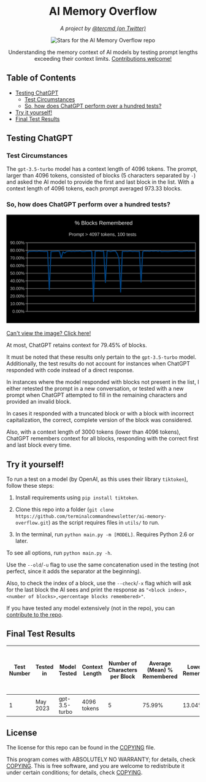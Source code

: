 <div align="center">

  # AI Memory Overflow
  <i>A project by [@tercmd (on Twitter)](https://twitter.com/tercmd)</i>

  ![Stars for the AI Memory Overflow repo](https://img.shields.io/github/stars/terminalcommandnewsletter/ai-memory-overflow?style=for-the-badge&logo=github)
  
  Understanding the memory context of AI models by testing prompt lengths exceeding their context limits. [Contributions welcome!](./CONTRIBUTING.md)

</div>

## Table of Contents
- [Testing ChatGPT](#testing-chatgpt)
  - [Test Circumstances](#test-circumstances)
  - [So, how does ChatGPT perform over a hundred tests?](#so-how-does-chatgpt-perform-over-a-hundred-tests)
- [Try it yourself!](#try-it-yourself)
- [Final Test Results](#final-test-results)

## Testing ChatGPT
### Test Circumstances
The `gpt-3.5-turbo` model has a context length of 4096 tokens. The prompt, larger than 4096 tokens, consisted of blocks (5 characters separated by `-`) and asked the AI model to provide the first and last block in the list. With a context length of 4096 tokens, each prompt averaged 973.33 blocks.

### So, how does ChatGPT perform over a hundred tests?

![A line graph titled "% Blocks Remembered" with the subtitle "Prompt > 4097 tokens, 100 tests." The graph shows the percentage of blocks remembered by the ChatGPT model over 100 tests. The line hovers around 78%-79% with occasional dips below 50% and one drop below 20%.](img/gpt-3.5-turbo_memory_4096_tokens.svg)

[Can't view the image? Click here!](./img/gpt-3.5-turbo_memory_4096_tokens.png)

At most, ChatGPT retains context for 79.45% of blocks.

It must be noted that these results only pertain to the `gpt-3.5-turbo` model. Additionally, the test results do not account for instances when ChatGPT responded with code instead of a direct response.

In instances where the model responded with blocks not present in the list, I either retested the prompt in a new conversation, or tested with a new prompt when ChatGPT attempted to fill in the remaining characters and provided an invalid block.

In cases it responded with a truncated block or with a block with incorrect capitalization, the correct, complete version of the block was considered.

Also, with a context length of 3000 tokens (lower than 4096 tokens), ChatGPT remembers context for all blocks, responding with the correct first and last block every time.

## Try it yourself!
To run a test on a model (by OpenAI, as this uses their library `tiktoken`), follow these steps:

1. Install requirements using `pip install tiktoken`.

2. Clone this repo into a folder (`git clone https://github.com/terminalcommandnewsletter/ai-memory-overflow.git`) as the script requires files in `utils/` to run.

3. In the terminal, run `python main.py -m [MODEL]`. Requires Python 2.6 or later.

To see all options, run `python main.py -h`.

Use the `--old`/`-u` flag to use the same concatenation used in the testing (not perfect, since it adds the separator at the beginning).

Also, to check the index of a block, use the `--check`/`-x` flag which will ask for the last block the AI sees and print the response as `"<block index>,<number of blocks>,<percentage blocks remembered>"`.

If you have tested any model extensively (not in the repo), you can [contribute to the repo](./CONTRIBUTING.md).

## Final Test Results
| Test Number | Tested in | Model Tested | Context Length | Number of Characters per Block | Average (Mean) % Remembered | Lowest % Remembered | Highest % Remembered | Standard Deviation | Number of Tests | Tested by | Test data (without headers, format: `"last" block index,number of blocks,percentage remembered`) |
|-|-|-|-|-|-|-|-|-|-|-|-|
| 1 | May 2023 | gpt-3.5-turbo | 4096 tokens | 5 | 75.99% | 13.04% | 79.45% | 11.24% | 100 | [@terminalcommandnewsletter](https://github.com/terminalcommandnewsletter) | [Test data](./test-data/gpt-3.5-turbo-terminalcommandnewsletter.csv) |

## License
The license for this repo can be found in the [COPYING](./COPYING) file.

This program comes with ABSOLUTELY NO WARRANTY; for details, check [COPYING](./COPYING). This is free software, and you are welcome to redistribute it
under certain conditions; for details, check [COPYING](./COPYING).
